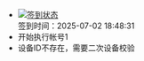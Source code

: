 - [![签到状态](https://github.com/womade/Cloud189-Actions/actions/workflows/main.yml/badge.svg?branch=main)](https://github.com/womade/Cloud189-Actions/actions/workflows/main.yml) <br> 签到时间：2025-07-02 18:48:31
- 开始执行帐号1
- 设备ID不存在，需要二次设备校验
